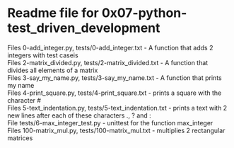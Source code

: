 # Readme file for 0x07-python-test_driven_development

Files 0-add_integer.py, tests/0-add_integer.txt - A function that adds 2 integers with test caseis  
Files 2-matrix_divided.py, tests/2-matrix_divided.txt - A function that divides all elements of a matrix  
Files 3-say_my_name.py, tests/3-say_my_name.txt - A function that prints my name  
Files 4-print_square.py, tests/4-print_square.txt - prints a square with the character #  
Files 5-text_indentation.py, tests/5-text_indentation.txt - prints a text with 2 new lines after each of these characters ., ? and :  
File tests/6-max_integer_test.py - unittest for the function max_integer  
Files 100-matrix_mul.py, tests/100-matrix_mul.txt - multiplies 2 rectangular matrices
